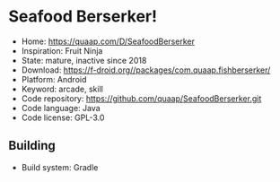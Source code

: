 # Seafood Berserker!

- Home: https://quaap.com/D/SeafoodBerserker
- Inspiration: Fruit Ninja
- State: mature, inactive since 2018
- Download: https://f-droid.org//packages/com.quaap.fishberserker/
- Platform: Android
- Keyword: arcade, skill
- Code repository: https://github.com/quaap/SeafoodBerserker.git
- Code language: Java
- Code license: GPL-3.0

## Building

- Build system: Gradle
